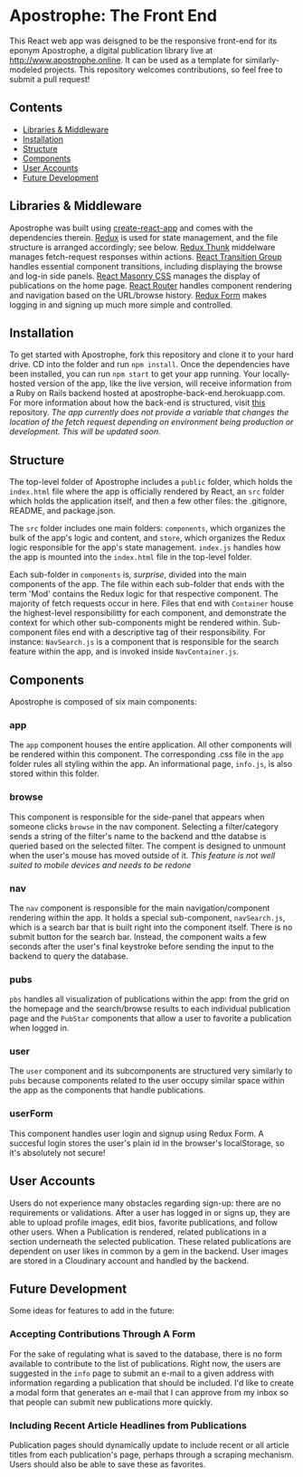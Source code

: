 # Apostrophe: The Front End

This React web app was deisgned to be the responsive front-end for its eponym Apostrophe, a digital publication library live at http://www.apostrophe.online. It can be used as a template for similarly-modeled projects. This repository welcomes contributions, so feel free to submit a pull request! 

## Contents

- [Libraries & Middleware](#libraries--middleware)
- [Installation](#installation)
- [Structure](#structure)
- [Components](#components)
- [User Accounts](#user-accounts)
- [Future Development](#future-development)

## Libraries & Middleware

Apostrophe was built using [create-react-app](https://github.com/facebook/create-react-app) and comes with the dependencies therein. [Redux](https://github.com/reduxjs/redux) is used for state management, and the file structure is arranged accordingly; see below. [Redux Thunk](https://github.com/reduxjs/redux-thunk) middelware manages fetch-request responses within actions. [React Transition Group](https://github.com/reactjs/react-transition-group) handles essential component transitions, including displaying the browse and log-in side panels. [React Masonry CSS](https://github.com/paulcollett/react-masonry-css) manages the display of publications on the home page. [React Router](https://github.com/ReactTraining/react-router) handles component rendering and navigation based on the URL/browse history. [Redux Form](https://github.com/erikras/redux-form) makes logging in and signing up much more simple and controlled. 

## Installation 

To get started with Apostrophe, fork this repository and clone it to your hard drive. CD into the folder and run ```npm install```. Once the dependencies have been installed, you can run ```npm start``` to get your app running. Your locally-hosted version of the app, like the live version, will receive information from a Ruby on Rails backend hosted at apostrophe-back-end.herokuapp.com. For more information about how the back-end is structured, visit [this](https://github.com/critsmet/apostrophe-back-end) repository. *The app currently does not provide a variable that changes the location of the fetch request depending on environment being production or development. This will be updated soon.* 

## Structure

The top-level folder of Apostrophe includes a `public` folder, which holds the `index.html` file where the app is officially rendered by React, an `src` folder which holds the application itself, and then a few other files: the .gitignore, README, and package.json. 

The `src` folder includes one main folders: `components`, which organizes the bulk of the app's logic and content, and `store`, which organizes the Redux logic responsible for the app's state management. `index.js` handles how the app is mounted into the `index.html` file in the top-level folder. 

Each sub-folder in `components` is, *surprise*, divided into the main components of the app. The file within each sub-folder that ends with the term 'Mod' contains the Redux logic for that respective component. The majority of fetch requests occur in here. Files that end with `Container` house the highest-level responsibilitty for each component, and demonstrate the context for which other sub-components might be rendered within. Sub-component files end with a descriptive tag of their responsibility. For instance: `NavSearch.js` is a component that is responsible for the search feature within the app, and is invoked inside `NavContainer.js`. 

## Components

Apostrophe is composed of six main components:

### app 

The `app` component houses the entire application. All other components will be rendered within this component. The corresponding .css file in the `app` folder rules all styling within the app. An informational page, `info.js`, is also stored within this folder. 

### browse

This component is responsible for the side-panel that appears when someone clicks `browse` in the nav component. Selecting a filter/category sends a string of the filter's name to the backend and tthe databse is queried based on the selected filter. The compent is designed to unmount when the user's mouse has moved outside of it. *This feature is not well suited to mobile devices and needs to be redone*

### nav

The `nav` component is responsible for the main navigation/component rendering within the app. It holds a special sub-component, `navSearch.js`, which is a search bar that is built right into the component itself. There is no submit button for the search bar. Instead, the component waits a few seconds after the user's final keystroke before sending the input to the backend to query the database. 

### pubs

`pbs` handles all visualization of publications within the app: from the grid on the homepage and the search/browse results to each individual publication page and the `PubStar` components that allow a user to favorite a publication when logged in. 

### user

The `user` component and its subcomponents are structured very similarly to `pubs` because components related to the user occupy similar space within the app as the components that handle publications. 

### userForm

This component handles user login and signup using Redux Form. A succesful login stores the user's plain id in the browser's localStorage, so it's absolutely not secure! 


## User Accounts

Users do not experience many obstacles regarding sign-up: there are no requirements or validations. After a user has logged in or signs up, they are able to upload profile images, edit bios, favorite publications, and follow other users. When a Publication is rendered, related publications in a section underneath the selected publication. These related publications are dependent on user likes in common by a gem in the backend. User images are stored in a Cloudinary account and handled by the backend. 

## Future Development

Some ideas for features to add in the future:

### Accepting Contributions Through A Form

For the sake of regulating what is saved to the database, there is no form available to contribute to the list of publications. Right now, the users are suggested in the `info` page to submit an e-mail to a given address with information regarding a publication that should be included. I'd like to create a modal form that generates an e-mail that I can approve from my inbox so that people can submit new publications more quickly. 

### Including Recent Article Headlines from Publications

Publication pages should dynamically update to include recent or all article titles from each publication's page, perhaps through a scraping mechanism. Users should also be able to save these as favorites. 
